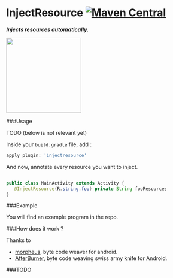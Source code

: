 InjectResource [![Maven Central](https://maven-badges.herokuapp.com/maven-central/com.github.stephanenicolas.injectResource/injectResource-plugin/badge.svg)](https://maven-badges.herokuapp.com/maven-central/com.github.stephanenicolas.injectresource/injectresource-plugin)
==========

***Injects resources automatically.***

<img src="https://raw.github.com/stephanenicolas/injectresource/master/assets/injectresource-logo.jpg"
width="200px" />

###Usage

TODO (below is not relevant yet)

Inside your `build.gradle` file, add : 

```groovy
apply plugin: 'injectresource'
```

And now, annotate every resource you want to inject.

```java

public class MainActivity extends Activity {
   @InjectResource(R.string.foo) private String fooResource;
}
```

###Example

You will find an example program in the repo.

###How does it work ?

Thanks to 
* [morpheus](https://github.com/stephanenicolas/morpheus), byte code weaver for android.
* [AfterBurner](https://github.com/stephanenicolas/afterburner), byte code weaving swiss army knife for Android.

###TODO
